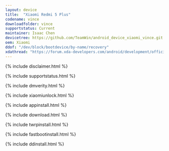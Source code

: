 ```yaml
---
layout: device
title:  "Xiaomi Redmi 5 Plus"
codename: vince
downloadfolder: vince
supportstatus: Current
maintainer: Isaac Chen
devicetree: https://github.com/TeamWin/android_device_xiaomi_vince.git
oem: Xiaomi
ddof: "/dev/block/bootdevice/by-name/recovery"
xdathread: "https://forum.xda-developers.com/android/development/official-twrp-xiaomi-redmi-5-plus-t3727162"
---
```


{% include disclaimer.html %}

{% include supportstatus.html %}

{% include dmverity.html %}

{% include xiaomiunlock.html %}

{% include appinstall.html %}

{% include download.html %}

{% include twrpinstall.html %}

{% include fastbootinstall.html %}

{% include ddinstall.html %}
